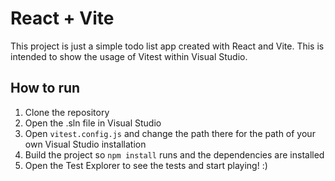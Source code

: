 # React + Vite

This project is just a simple todo list app created with React and Vite. This is intended to show the usage of Vitest within Visual Studio.

## How to run

1. Clone the repository
1. Open the .sln file in Visual Studio
1. Open `vitest.config.js` and change the path there for the path of your own Visual Studio installation
1. Build the project so `npm install` runs and the dependencies are installed
1. Open the Test Explorer to see the tests and start playing! :)